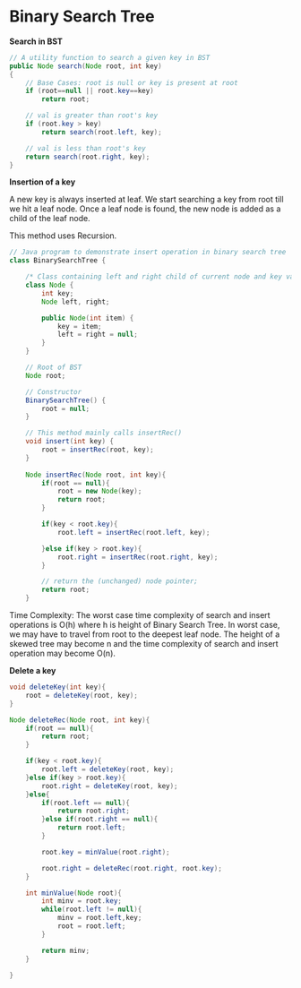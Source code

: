 # Binary Search Tree

**Search in BST**
```java
// A utility function to search a given key in BST 
public Node search(Node root, int key) 
{ 
	// Base Cases: root is null or key is present at root 
	if (root==null || root.key==key) 
		return root; 

	// val is greater than root's key 
	if (root.key > key) 
		return search(root.left, key); 

	// val is less than root's key 
	return search(root.right, key); 
} 

```

**Insertion of a key**

A new key is always inserted at leaf. We start searching a key from root till we hit a leaf node. Once a leaf node is found, the new node is added as a child of the leaf node.

This method uses Recursion.

```java
// Java program to demonstrate insert operation in binary search tree 
class BinarySearchTree { 

	/* Class containing left and right child of current node and key value*/
	class Node { 
		int key; 
		Node left, right; 

		public Node(int item) { 
			key = item; 
			left = right = null; 
		} 
	} 

	// Root of BST 
	Node root; 

	// Constructor 
	BinarySearchTree() { 
		root = null; 
	} 

	// This method mainly calls insertRec() 
	void insert(int key) { 
		root = insertRec(root, key); 
	} 
	
    Node insertRec(Node root, int key){
    	if(root == null){
    		root = new Node(key);
    		return root;
    	}

    	if(key < root.key){
    		root.left = insertRec(root.left, key);

    	}else if(key > root.key){
    		root.right = insertRec(root.right, key);
    	}

    	// return the (unchanged) node pointer;
    	return root;
    }
```


Time Complexity: The worst case time complexity of search and insert operations is O(h) where h is height of Binary Search Tree. In worst case, we may have to travel from root to the deepest leaf node. The height of a skewed tree may become n and the time complexity of search and insert operation may become O(n).

**Delete a key**

```java
void deleteKey(int key){
	root = deleteKey(root, key);
}

Node deleteRec(Node root, int key){
	if(root == null){
		return root;
	}

	if(key < root.key){
		root.left = deleteKey(root, key);
	}else if(key > root.key){
		root.right = deleteKey(root, key);
	}else{
		if(root.left == null){
			return root.right;
		}else if(root.right == null){
			return root.left;
		}

		root.key = minValue(root.right);

		root.right = deleteRec(root.right, root.key);
	}

	int minValue(Node root){
		int minv = root.key;
		while(root.left != null){
			minv = root.left,key;
			root = root.left;
		}

		return minv;
	}

}
```